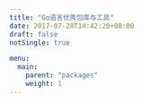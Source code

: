 ```yaml
---
title: "Go语言优秀包库与工具"
date: 2017-07-28T14:42:20+08:00
draft: false
notSingle: true

menu:
  main:
    parent: "packages"
    weight: 1
---
```


